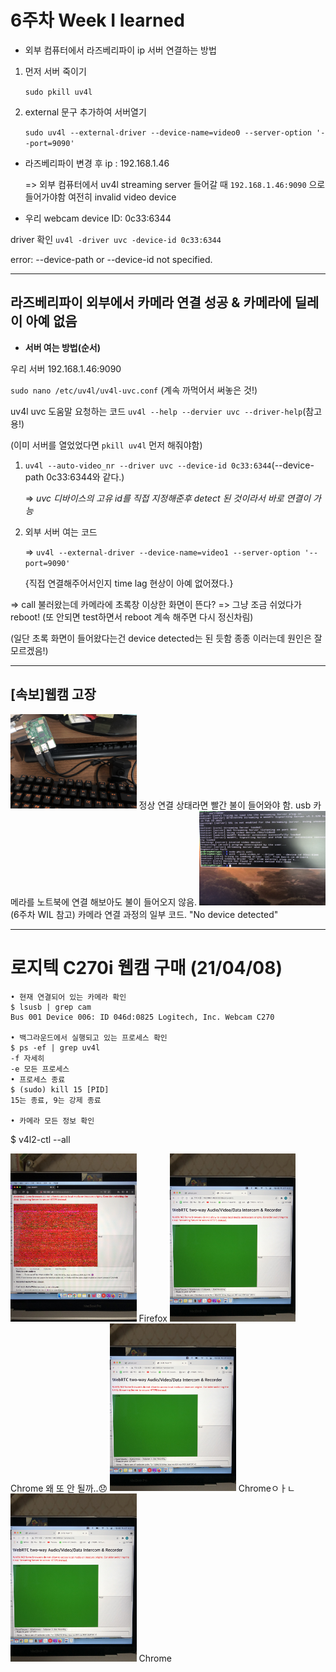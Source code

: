# 6주차 Week I learned

* 외부 컴퓨터에서 라즈베리파이 ip 서버 연결하는 방법

 1) 먼저 서버 죽이기
  
     `sudo pkill uv4l`

 2) external 문구 추가하여 서버열기
 
      `sudo uv4l --external-driver --device-name=video0 --server-option '--port=9090'`


* 라즈베리파이 변경 후 ip : 192.168.1.46

  => 외부 컴퓨터에서 uv4l streaming server 들어갈 때 `192.168.1.46:9090` 으로 들어가야함
  여전히 invalid video device
  
* 우리 webcam device ID: 0c33:6344
 
 driver 확인 `uv4l -driver uvc -device-id 0c33:6344` 
 
 error: --device-path or --device-id not specified. 
  
 -------
 
 
 ## 라즈베리파이 외부에서 카메라 연결 성공 & 카메라에 딜레이 아예 없음
 
 * **서버 여는 방법(순서)**
 
 우리 서버 192.168.1.46:9090
 
 `sudo nano /etc/uv4l/uv4l-uvc.conf` (계속 까먹어서 써놓은 것!)
 
 uv4l uvc 도움말 요청하는 코드 `uv4l --help --dervier uvc --driver-help`(참고용!)

(이미 서버를 열었었다면 `pkill uv4l` 먼저 해줘야함)

1) `uv4l --auto-video_nr --driver uvc --device-id 0c33:6344`(--device-path 0c33:6344와 같다.)

   => *uvc 디바이스의 고유 id를 직접 지정해준후 detect 된 것이라서 바로 연결이 가능*
   
2) 외부 서버 여는 코드

   => `uv4l --external-driver --device-name=video1 --server-option '--port=9090'`
   
   {직접 연결해주어서인지 time lag 현상이 아예 없어졌다.}
   
 
 => call 불러왔는데 카메라에 초록창 이상한 화면이 뜬다? => 그냥 조금 쉬었다가 reboot! (또 안되면 test하면서 reboot 계속 해주면 다시 정신차림)
 
   (일단 초록 화면이 들어왔다는건 device detected는 된 듯함 종종 이러는데 원인은 잘 모르겠음!)
 
 
 ----------

## [속보]웹캠 고장

<img src="/image/IMG_1800.jpg" width="40%">
정상 연결 상태라면 빨간 불이 들어와야 함.
usb 카메라를 노트북에 연결 해보아도 불이 들어오지 않음.

<img src="/image/IMG_1801.jpg" width="40%">
(6주차 WIL 참고) 카메라 연결 과정의 일부 코드. "No device detected"

 ----------
 
# 로지텍 C270i 웹캠 구매 (21/04/08)
 
	• 현재 연결되어 있는 카메라 확인
	$ lsusb | grep cam
	Bus 001 Device 006: ID 046d:0825 Logitech, Inc. Webcam C270

	• 백그라운드에서 실행되고 있는 프로세스 확인
	$ ps -ef | grep uv4l
	-f 자세히
	-e 모든 프로세스
	• 프로세스 종료
	$ (sudo) kill 15 [PID]
	15는 종료, 9는 강제 종료

	• 카메라 모든 정보 확인
$ v4l2-ctl --all

<img src="/image/IMG_1822.jpg" width="40%"> Firefox
<img src="/image/IMG_1823.jpg" width="40%"> Chrome
왜 또 안 될까..😞
<img src="/image/IMG_1823.jpg" width="40%"> Chromeㅇㅏㄴ 
<img src="/image/IMG_1823.jpg" width="40%"> Chrome
